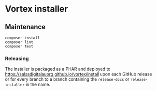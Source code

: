 # Vortex installer

## Maintenance

    composer install
    composer lint
    composer test

### Releasing

The installer is packaged as a PHAR and deployed to https://salsadigitalauorg.github.io/vortex/install
upon each GitHub release or for every branch to a branch containing the
`release-docs` or `release-installer` in the name.
